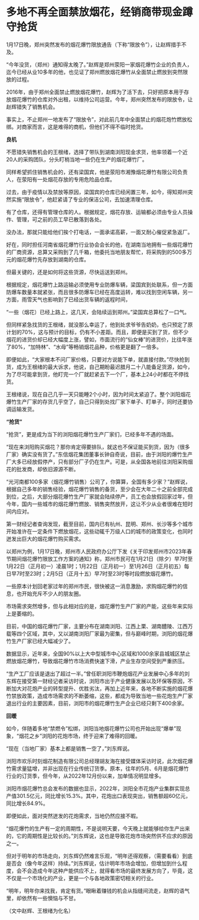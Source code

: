 # 多地不再全面禁放烟花，经销商带现金蹲守抢货

1月17日晚，郑州突然发布的烟花爆竹限放通告（下称“限放令”），让赵辉措手不及。

“今年没货，（郑州）通知得太晚了。”赵辉是郑州荥阳一家烟花爆竹企业的负责人，迄今已经从业10多年的他，也见证了郑州燃放烟花爆竹从全面禁止燃放到突然限放的过程。

2016年，由于郑州全面禁止燃放烟花爆竹，赵辉为了活下去，只好把原本用于存放烟花爆竹的仓库对外出租，以维持公司运营。今年，郑州突然发布的限放令，让赵辉错失了销售机会。

事实上，不止郑州一地发布了“限放令”，对此前几年中全面禁止的烟花炮竹燃放松绑。对商家而言，这是难得的商机，但他们不得不临时抢货。

**良机**

不愿错失销售机会的王根绪，选择了带队到湖南浏阳现金求货，他率领着一个近20人的采购团队，分头盯梢当地一些仍在生产的烟花爆竹厂。

同样希望抓住销售机会的，还有梁国宾，他是荥阳市湘豫烟花爆竹有限公司负责人，在荥阳有一处烟花存放的专用危险品仓库。

过去，由于疫情以及禁放等原因，梁国宾的仓库已经闲置三年，如今，得知郑州突然实施“限放令”，他赶紧请了专业的保洁公司，去加速清理仓库。

有了仓库，还得有管理仓库的人。根据规定，烟花存放、运输都必须由专业人员操作、管理，可之前的员工早已散落到各处。

没办法，那就只能给他们挨个打电话，一面承诺高薪，一面又耐心催促紧急返厂。

好在，同时担任河南省烟花爆竹行业协会会长的他，在湖南当地拥有一些烟花爆竹的厂商资源，总算又采购到了几千箱，他委托当地朋友帮忙，将采购到的500多万元的烟花爆竹先存放到湖南的仓库。

但最关键的，还是如何将这些货源，尽快运送到郑州。

根据规定，烟花爆竹上路运输必须使用专业防爆车辆，梁国宾到处联系，但一方面防爆车数量本就紧张，而且很多防爆车已经在高度运转，难以找到空闲车辆，另一方面，雨雪天气也影响到了已经出货车辆的返程时间，

“一些（烟花）已经上路上，这几天，会陆续运到郑州。”梁国宾总算松了一口气。

但同样紧急找货的王根绪，就没那么幸运了，他到处求爷爷告奶奶，也只预定了原计划的70%，这与预计的目标，仍有不小差距。而且，即便是买到了货，但不少烟花的进货价却已经大幅度上涨，譬如，市面流行的“仙女棒”的进货价，比往年涨了80%，“加特林”、“水母”等畅销烟花品种，价格更是翻了一倍多。

即便如此，“大家根本不问厂家价格，只要对方说能下单，就直接付款。”尽快抢到货，成为王根绪的最大诉求，他说，自己期盼最迟腊月二十八能备足货源，如今，为了尽可能拿到货，他盯完一个厂就赶紧去下一个厂，基本上24小时都在不停找货。

王根绪说，现在自己几乎一天只能睡2个小时，因为时间太紧迫了。整个浏阳烟花爆竹生产厂家的存货几乎空了，自己只得到处找厂家下单子、盯单子，同时还要协调运输发货。

**“抢货”**

“抢货”，更是成为当下的浏阳烟花爆竹生产厂家们，已经多年不遇的场面。

“现在来浏阳购买烟花？那你肯定得要排队，就这也不保证能买到货，因为（很多厂家）确实没有货了。”东信烟花集团董事长钟自奇说，目前，由于浏阳的爆竹生产厂大多已经放假停产，只有部分厂子仍在生产。可是，从全国各地前往浏阳采购烟花的批发商，却依旧源源不断。

“光河南都100多家（烟花爆竹销售）公司了，你算算，全国有多少家？”赵辉说，根据自己多年的销售经验，烟花爆竹销售的备货，至少会在大年二十之前全部完成到位，之后，大部分烟花爆竹生产厂家就会陆续停产，员工也会放假回家过年，但今年，国内一些城市的烟花爆竹燃放、销售突然放开，这让不少从业者很难在短时间内应对。

第一财经记者查询发现，截至目前，国内已有杭州、昆明、郑州、长沙等多个城市开始准许在一定条件下燃放烟花，这些动辄千万级人口的城市的政策变化，也同时迸发出巨大的烟花爆竹购买需求。

以郑州为例，1月17日晚，郑州市人民政府办公厅下发《关于印发郑州市2023年春节期间烟花爆竹限放工作方案的通知》称，郑州市民可在1月21日（除夕）早7时至1月22日（正月初一）凌晨1时；1月22日（正月初一）至1月26日（正月初五）每日早7时至23时；2月5日（正月十五）早7时至23时等时段燃放烟花爆竹。

一些原本计划回老家过年的郑州市民，很快被这一消息激励，求购烟花爆竹的信息，也开始充斥不少人的朋友圈。

市场需求突然增多，但与此相对应的是，烟花爆竹生产厂家的产能，这些年来实际上是萎缩的。

目前，中国的烟花爆竹厂家，主要分布在湖南浏阳、江西上栗、湖南醴陵、江西万载等四个区域，其中，又以湖南浏阳厂家最为密集，但与巅峰时期，浏阳的烟花爆竹生产厂家已经大幅减少了。

数据显示，近年来，全国90%以上大中型城市中心区域和1000余家县城城区禁止燃放烟花爆竹，导致烟花爆竹市场消费快速下滑，产业生存空间受到严重挤压。

“生产工厂应该是退出了超过一半。”曾任职浏阳市鞭炮烟花产业发展中心多年的刘东辉在接受第一财经记者采访时说，浏阳市出于产业健康发展以及环保等原因，不断加大对花炮产业的转型提升、优胜劣汰，再加上近年来，各地不断实施的烟花爆竹禁放政策，造成市场需求的不断萎缩，这些，都成为导致当地一些花炮生产厂家退出行业的主要因素，目前，浏阳市的烟花爆竹生产企业已经只剩下400余家。

**回暖**

如今，伴随着多地“禁燃令”松绑，浏阳当地烟花爆竹公司也开始出现“爆单”现象，“烟花之乡”浏阳的花炮市场，终于迎来了难得的回暖。

“现在（当地厂家）基本上都是销售一空了，”刘东辉说。

浏阳市欢乐时刻烟花制造有限公司总经理胡友海在接受媒体采访时说，此次烟花爆竹需求量猛增，并非出现在行业传统订货季。原本，往年的5月、6月是烟花爆竹行业的订货季，但今年，从2022年12月份以来，加单情况明显增多。

浏阳市烟花爆竹总会发布的数据也显示，2022年，浏阳全市花炮产业集群实现总产值301.5亿元，同比增长15.3%。其中，花炮出口表现突出，销售额超60亿元，同比增长84.9%。

即便如此，面对突然迸发的花炮需求，当地仍然应接不暇。

“烟花爆竹的生产有一定的周期性，不是说明天要，今天晚上就能够给你生产出来的，它的周期性是比较长的。”刘东辉说，这也是导致花炮市场突然供不应求的原因之一。

但对于明年的市场走向，刘东辉仍然难言乐观，“明年还得观察，（需要看看）到底是否会（像今年这样）持续。”刘东辉说，估计明年市场会增加，但增加到什么程度，会不会造成今年这种产能供应不上，就得看市场的最终发展方向了，毕竟，这不仅是一个市场化的产业，更是一个与各地政策密切相关的行业。

“明年，明年你来找我，肯定有货。”眼瞅着赚钱的机会从指缝间流走，赵辉的语气里，却依然有一些懊恼与不甘。

（文中赵辉、王根绪为化名）

